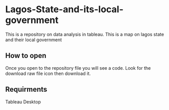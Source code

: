 # Lagos-State-and-its-local-government
This is a repository on data analysis in tableau. This is a map on lagos state and their local government
## How to open
Once you open to the repository file you will see a code. Look for the download raw file icon then download it.
## Requirments
Tableau Desktop
